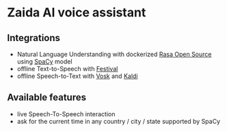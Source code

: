# Zaida AI voice assistant

## Integrations

- Natural Language Understanding with dockerized [Rasa Open
  Source](https://github.com/RasaHQ/rasa) using
  [SpaCy](https://spacy.io/models/en#en_core_web_lg) model
- offline Text-to-Speech with [Festival](http://festvox.org/festival/)
- offline Speech-to-Text with [Vosk](https://github.com/alphacep/vosk-api) and
  [Kaldi](https://github.com/kaldi-asr/kaldi)

## Available features
- live Speech-To-Speech interaction
- ask for the current time in any country / city / state supported by SpaCy
